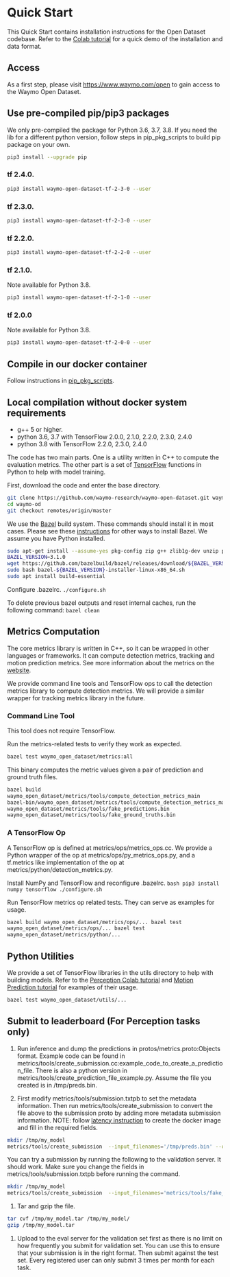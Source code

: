 # Quick Start

This Quick Start contains installation instructions for the Open Dataset
codebase. Refer to the
[Colab tutorial](https://colab.sandbox.google.com/github/waymo-research/waymo-open-dataset/blob/master/tutorial/tutorial.ipynb)
for a quick demo of the installation and data format.

## Access

As a first step, please visit https://www.waymo.com/open to gain access to the Waymo Open Dataset.

## Use pre-compiled pip/pip3 packages

We only pre-compiled the package for Python 3.6, 3.7, 3.8. If you need the lib
for a different python version, follow steps in pip_pkg_scripts to build pip
package on your own.

``` bash
pip3 install --upgrade pip
```

### tf 2.4.0.

``` bash
pip3 install waymo-open-dataset-tf-2-3-0 --user
```

### tf 2.3.0.

``` bash
pip3 install waymo-open-dataset-tf-2-3-0 --user
```

### tf 2.2.0.

``` bash
pip3 install waymo-open-dataset-tf-2-2-0 --user
```

### tf 2.1.0.
Note available for Python 3.8.

``` bash
pip3 install waymo-open-dataset-tf-2-1-0 --user
```

### tf 2.0.0
Note available for Python 3.8.

``` bash
pip3 install waymo-open-dataset-tf-2-0-0 --user
```

## Compile in our docker container
Follow instructions in [pip_pkg_scripts](../pip_pkg_scripts/README.md).

## Local compilation without docker system requirements

*   g++ 5 or higher.
*   python 3.6, 3.7 with TensorFlow 2.0.0, 2.1.0, 2.2.0, 2.3.0, 2.4.0
*   python 3.8 with TensorFlow 2.2.0, 2.3.0, 2.4.0

The code has two main parts. One is a utility written in C++ to compute the
evaluation metrics. The other part is a set of
[TensorFlow](https://www.tensorflow.org/) functions in Python to help with model
training.

First, download the code and enter the base directory.
```bash
git clone https://github.com/waymo-research/waymo-open-dataset.git waymo-od
cd waymo-od
git checkout remotes/origin/master
```

We use the [Bazel](https://www.bazel.build/) build system. These commands should
install it in most cases. Please see these
[instructions](https://docs.bazel.build/versions/master/install.html) for other
ways to install Bazel. We assume you have Python installed.
```bash
sudo apt-get install --assume-yes pkg-config zip g++ zlib1g-dev unzip python3 python3-pip
BAZEL_VERSION=3.1.0
wget https://github.com/bazelbuild/bazel/releases/download/${BAZEL_VERSION}/bazel-${BAZEL_VERSION}-installer-linux-x86_64.sh
sudo bash bazel-${BAZEL_VERSION}-installer-linux-x86_64.sh
sudo apt install build-essential
```

Configure .bazelrc. `./configure.sh`

To delete previous bazel outputs and reset internal caches, run the following
command: `bazel clean`

## Metrics Computation

The core metrics library is written in C++, so it can be wrapped in other
languages or frameworks. It can compute detection metrics, tracking and motion prediction metrics. See more information about the metrics on the
[website](https://waymo.com/open/next/).

We provide command line tools and TensorFlow ops to call the detection metrics
library to compute detection metrics. We will provide a similar wrapper for
tracking metrics library in the future.

### Command Line Tool

This tool does not require TensorFlow.

Run the metrics-related tests to verify they work as expected.

```bash
bazel test waymo_open_dataset/metrics:all
```

This binary computes the metric values given a pair of prediction and ground
truth files.
```bash
bazel build
waymo_open_dataset/metrics/tools/compute_detection_metrics_main
bazel-bin/waymo_open_dataset/metrics/tools/compute_detection_metrics_main
waymo_open_dataset/metrics/tools/fake_predictions.bin
waymo_open_dataset/metrics/tools/fake_ground_truths.bin
```

### A TensorFlow Op

A TensorFlow op is defined at metrics/ops/metrics_ops.cc. We provide a Python
wrapper of the op at metrics/ops/py_metrics_ops.py, and a tf.metrics like
implementation of the op at metrics/python/detection_metrics.py.

Install NumPy and TensorFlow and reconfigure .bazelrc. `bash pip3 install numpy
tensorflow ./configure.sh`

Run TensorFlow metrics op related tests. They can serve as examples for usage.
```bash
bazel build waymo_open_dataset/metrics/ops/... bazel test
waymo_open_dataset/metrics/ops/... bazel test
waymo_open_dataset/metrics/python/...
```

## Python Utilities

We provide a set of TensorFlow libraries in the utils directory to help with
building models. Refer to the
[Perception Colab tutorial](https://colab.sandbox.google.com/github/waymo-research/waymo-open-dataset/blob/master/tutorial/tutorial.ipynb) and [Motion Prediction tutorial](https://colab.sandbox.google.com/github/waymo-research/waymo-open-dataset/blob/master/tutorial/tutorial_motion.ipynb)
for examples of their usage.

```bash
bazel test waymo_open_dataset/utils/...
```

## Submit to leaderboard (For Perception tasks only)

1.  Run inference and dump the predictions in protos/metrics.proto:Objects
    format. Example code can be found in
    metrics/tools/create_submission.cc:example_code_to_create_a_prediction_file.
    There is also a python version in metrics/tools/create_prediction_file_example.py.
    Assume the file you created is in /tmp/preds.bin.

2.  First modify metrics/tools/submission.txtpb to set the metadata information.
    Then run metrics/tools/create_submission to convert the file above to the
    submission proto by adding more metadata submission information. NOTE:
    follow [latency instruction](latency/README.md) to create the docker image
    and fill in the required fields.

```bash
mkdir /tmp/my_model
metrics/tools/create_submission  --input_filenames='/tmp/preds.bin' --output_filename='/tmp/my_model/model' --submission_filename='metrics/tools/submission.txtpb
```

You can try a submission by running the following to the validation server. It
should work. Make sure you change the fields in metrics/tools/submission.txtpb
before running the command.

```bash
mkdir /tmp/my_model
metrics/tools/create_submission  --input_filenames='metrics/tools/fake_predictions.bin' --output_filename='/tmp/my_model/model' --submission_filename='metrics/tools/submission.txtpb'
```

1.  Tar and gzip the file.

```bash
tar cvf /tmp/my_model.tar /tmp/my_model/
gzip /tmp/my_model.tar
```

1.  Upload to the eval server for the validation set first as there is no limit
    on how frequently you submit for validation set. You can use this to ensure
    that your submission is in the right format. Then submit against the test
    set. Every registered user can only submit 3 times per month for each task.
